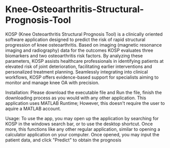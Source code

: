 # Knee-Osteoarthritis-Structural-Prognosis-Tool

KOSP (Knee Osteoarthritis Structural Prognosis Tool) is a clinically oriented software application designed to predict the risk of rapid structural progression of knee osteoarthritis. Based on imaging (magnetic resonance imaging and radiography) data for the outcomes KOSP evaluates three biomarkers and two osteoarthritis risk factors. By analyzing these parameters, KOSP assists healthcare professionals in identifying patients at elevated risk of joint deterioration, facilitating earlier interventions and personalized treatment planning. Seamlessly integrating into clinical workflows, KOSP offers evidence-based support for specialists aiming to monitor and manage knee OA with precision.


Installation:
    Please download the executable file and Run the file, finish the downloading process as you would with any other application.
    This application uses MATLAB Runtime; However, this doesn't require the user to aquire a MATLAB account.


Usage:
    To use the app, you may open up the application by searching for KOSP in the windows search bar, or to use the desktop shortcut. Once more, this functions like any other regular application, similar to opening a calculator application on your computer. Once opened, you may input the patient data, and click "Predict" to obtain the prognosis

